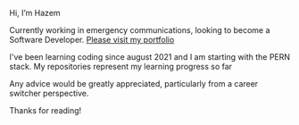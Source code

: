 Hi, I’m Hazem

Currently working in emergency communications, looking to become a Software Developer. [Please visit my portfolio](https://helpful-gelato-25d623.netlify.app/)

I've been learning coding since august 2021 and I am starting with the PERN stack. My repositories represent my learning progress so far

Any advice would be greatly appreciated, particularly from a career switcher perspective.

Thanks for reading!
